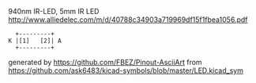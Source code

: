 940nm IR-LED, 5mm
IR LED
http://www.alliedelec.com/m/d/40788c34903a719969df15f1fbea1056.pdf


	  +---------+
	K |[1]   [2]| A
	  +---------+


generated by https://github.com/FBEZ/Pinout-AsciiArt from https://github.com/ask6483/kicad-symbols/blob/master/LED.kicad_sym